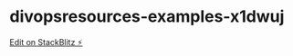 # divopsresources-examples-x1dwuj

[Edit on StackBlitz ⚡️](https://stackblitz.com/edit/divopsresources-examples-x1dwuj)
